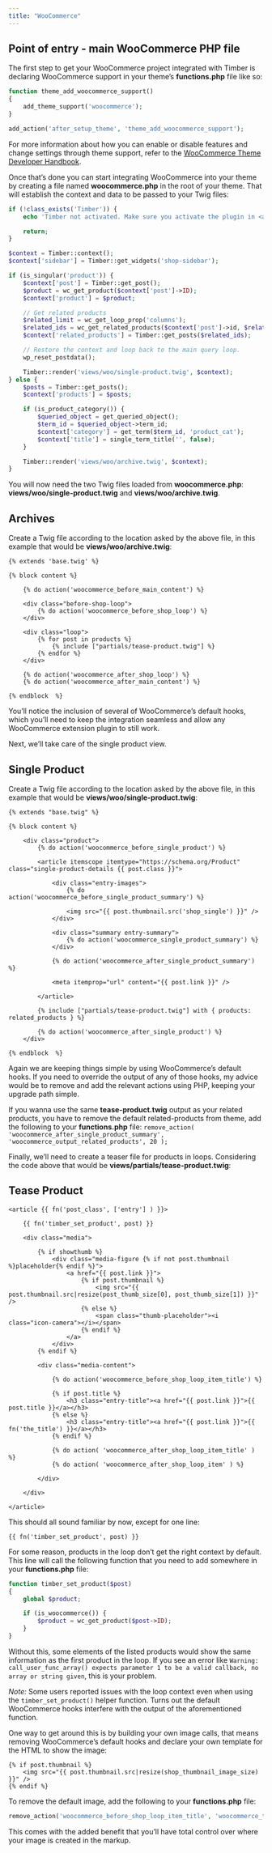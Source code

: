 ```yaml
---
title: "WooCommerce"
---
```


## Point of entry - main WooCommerce PHP file

The first step to get your WooCommerce project integrated with Timber is declaring WooCommerce support in your theme’s **functions.php** file like so:

```php
function theme_add_woocommerce_support()
{
    add_theme_support('woocommerce');
}

add_action('after_setup_theme', 'theme_add_woocommerce_support');
```

For more information about how you can enable or disable features and change settings through theme support, refer to the [WooCommerce Theme Developer Handbook](https://docs.woocommerce.com/document/woocommerce-theme-developer-handbook).

Once that’s done you can start integrating WooCommerce into your theme by creating a file named **woocommerce.php** in the root of your theme. That will establish the context and data to be passed to your Twig files:

```php
if (!class_exists('Timber')) {
    echo 'Timber not activated. Make sure you activate the plugin in <a href="/wp-admin/plugins.php#timber">/wp-admin/plugins.php</a>';

    return;
}

$context = Timber::context();
$context['sidebar'] = Timber::get_widgets('shop-sidebar');

if (is_singular('product')) {
    $context['post'] = Timber::get_post();
    $product = wc_get_product($context['post']->ID);
    $context['product'] = $product;

    // Get related products
    $related_limit = wc_get_loop_prop('columns');
    $related_ids = wc_get_related_products($context['post']->id, $related_limit);
    $context['related_products'] = Timber::get_posts($related_ids);

    // Restore the context and loop back to the main query loop.
    wp_reset_postdata();

    Timber::render('views/woo/single-product.twig', $context);
} else {
    $posts = Timber::get_posts();
    $context['products'] = $posts;

    if (is_product_category()) {
        $queried_object = get_queried_object();
        $term_id = $queried_object->term_id;
        $context['category'] = get_term($term_id, 'product_cat');
        $context['title'] = single_term_title('', false);
    }

    Timber::render('views/woo/archive.twig', $context);
}
```

You will now need the two Twig files loaded from **woocommerce.php**: **views/woo/single-product.twig** and **views/woo/archive.twig**.

## Archives

Create a Twig file according to the location asked by the above file, in this example that would be **views/woo/archive.twig**:

```twig
{% extends 'base.twig' %}

{% block content %}

    {% do action('woocommerce_before_main_content') %}

    <div class="before-shop-loop">
        {% do action('woocommerce_before_shop_loop') %}
    </div>

    <div class="loop">
        {% for post in products %}
            {% include ["partials/tease-product.twig"] %}
        {% endfor %}
    </div>

    {% do action('woocommerce_after_shop_loop') %}
    {% do action('woocommerce_after_main_content') %}

{% endblock  %}
```

You’ll notice the inclusion of several of WooCommerce’s default hooks, which you’ll need to keep the integration seamless and allow any WooCommerce extension plugin to still work.

Next, we’ll take care of the single product view.

## Single Product

Create a Twig file according to the location asked by the above file, in this example that would be **views/woo/single-product.twig**:

```twig
{% extends "base.twig" %}

{% block content %}

    <div class="product">
        {% do action('woocommerce_before_single_product') %}
    
        <article itemscope itemtype="https://schema.org/Product" class="single-product-details {{ post.class }}">
    
            <div class="entry-images">
                {% do action('woocommerce_before_single_product_summary') %}
    
                <img src="{{ post.thumbnail.src('shop_single') }}" />
            </div>
    
            <div class="summary entry-summary">
                {% do action('woocommerce_single_product_summary') %}
            </div>
    
            {% do action('woocommerce_after_single_product_summary') %}
    
            <meta itemprop="url" content="{{ post.link }}" />
    
        </article>
    
        {% include ["partials/tease-product.twig"] with { products: related_products } %}
    
        {% do action('woocommerce_after_single_product') %}
    </div>

{% endblock  %}
```

Again we are keeping things simple by using WooCommerce’s default hooks. If you need to override the output of any of those hooks, my advice would be to remove and add the relevant actions using PHP, keeping your upgrade path simple.

If you wanna use the same **tease-product.twig** output as your related products, you have to remove the default related-products from theme, add the following to your **functions.php** file:
`remove_action( 'woocommerce_after_single_product_summary', 'woocommerce_output_related_products', 20 );`

Finally, we’ll need to create a teaser file for products in loops. Considering the code above that would be **views/partials/tease-product.twig**:

## Tease Product

```twig
<article {{ fn('post_class', ['entry'] ) }}>

    {{ fn('timber_set_product', post) }}

    <div class="media">

        {% if showthumb %}
            <div class="media-figure {% if not post.thumbnail %}placeholder{% endif %}">
                <a href="{{ post.link }}">
                    {% if post.thumbnail %}
                        <img src="{{ post.thumbnail.src|resize(post_thumb_size[0], post_thumb_size[1]) }}" />
                    {% else %}
                        <span class="thumb-placeholder"><i class="icon-camera"></i></span>
                    {% endif %}
                </a>
            </div>
        {% endif %}

        <div class="media-content">

            {% do action('woocommerce_before_shop_loop_item_title') %}

            {% if post.title %}
                <h3 class="entry-title"><a href="{{ post.link }}">{{ post.title }}</a></h3>
            {% else %}
                <h3 class="entry-title"><a href="{{ post.link }}">{{ fn('the_title') }}</a></h3>
            {% endif %}

            {% do action( 'woocommerce_after_shop_loop_item_title' ) %}
            {% do action( 'woocommerce_after_shop_loop_item' ) %}

        </div>

    </div>

</article>
```

This should all sound familiar by now, except for one line:

```twig
{{ fn('timber_set_product', post) }}
```

For some reason, products in the loop don’t get the right context by default. This line will call the following function that you need to add somewhere in your **functions.php** file:

```php
function timber_set_product($post)
{
    global $product;

    if (is_woocommerce()) {
        $product = wc_get_product($post->ID);
    }
}
```

Without this, some elements of the listed products would show the same information as the first product in the loop. If you see an error like `Warning: call_user_func_array() expects parameter 1 to be a valid callback, no array or string given`, this is your problem.

*Note:* Some users reported issues with the loop context even when using the `timber_set_product()` helper function. Turns out the default WooCommerce hooks interfere with the output of the aforementioned function.

One way to get around this is by building your own image calls, that means removing WooCommerce’s default hooks and declare your own template for the HTML to show the image:

```twig
{% if post.thumbnail %}
    <img src="{{ post.thumbnail.src|resize(shop_thumbnail_image_size) }}" />
{% endif %}
```

To remove the default image, add the following to your **functions.php** file:

```php
remove_action('woocommerce_before_shop_loop_item_title', 'woocommerce_template_loop_product_thumbnail');
```

This comes with the added benefit that you’ll have total control over where your image is created in the markup.
